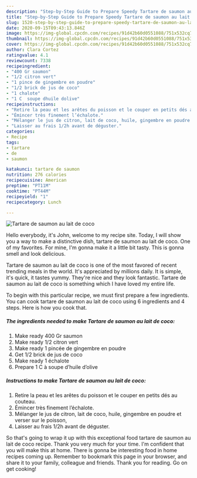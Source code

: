 ```yaml
---
description: "Step-by-Step Guide to Prepare Speedy Tartare de saumon au lait de coco"
title: "Step-by-Step Guide to Prepare Speedy Tartare de saumon au lait de coco"
slug: 1520-step-by-step-guide-to-prepare-speedy-tartare-de-saumon-au-lait-de-coco
date: 2020-09-15T09:43:13.846Z
image: https://img-global.cpcdn.com/recipes/91d42b60d0551088/751x532cq70/tartare-de-saumon-au-lait-de-coco-photo-principale-de-la-recette.jpg
thumbnail: https://img-global.cpcdn.com/recipes/91d42b60d0551088/751x532cq70/tartare-de-saumon-au-lait-de-coco-photo-principale-de-la-recette.jpg
cover: https://img-global.cpcdn.com/recipes/91d42b60d0551088/751x532cq70/tartare-de-saumon-au-lait-de-coco-photo-principale-de-la-recette.jpg
author: Clara Cortez
ratingvalue: 4.1
reviewcount: 7338
recipeingredient:
- "400 Gr saumon"
- "1/2 citron vert"
- "1 pince de gingembre en poudre"
- "1/2 brick de jus de coco"
- "1 chalote"
- "1 C  soupe dhuile dolive"
recipeinstructions:
- "Retire la peau et les arêtes du poisson et le couper en petits dés au couteau."
- "Émincer très finement l’échalote."
- "Mélanger le jus de citron, lait de coco, huile, gingembre en poudre et verser sur le poisson,"
- "Laisser au frais 1/2h avant de déguster."
categories:
- Recipe
tags:
- tartare
- de
- saumon

katakunci: tartare de saumon 
nutrition: 276 calories
recipecuisine: American
preptime: "PT11M"
cooktime: "PT44M"
recipeyield: "1"
recipecategory: Lunch

---
```



![Tartare de saumon au lait de coco](https://img-global.cpcdn.com/recipes/91d42b60d0551088/751x532cq70/tartare-de-saumon-au-lait-de-coco-photo-principale-de-la-recette.jpg)

Hello everybody, it's John, welcome to my recipe site. Today, I will show you a way to make a distinctive dish, tartare de saumon au lait de coco. One of my favorites. For mine, I'm gonna make it a little bit tasty. This is gonna smell and look delicious.



Tartare de saumon au lait de coco is one of the most favored of recent trending meals in the world. It's appreciated by millions daily. It is simple, it's quick, it tastes yummy. They're nice and they look fantastic. Tartare de saumon au lait de coco is something which I have loved my entire life.


To begin with this particular recipe, we must first prepare a few ingredients. You can cook tartare de saumon au lait de coco using 6 ingredients and 4 steps. Here is how you cook that.

<!--inarticleads1-->

##### The ingredients needed to make Tartare de saumon au lait de coco:

1. Make ready 400 Gr saumon
1. Make ready 1/2 citron vert
1. Make ready 1 pincée de gingembre en poudre
1. Get 1/2 brick de jus de coco
1. Make ready 1 échalote
1. Prepare 1 C à soupe d’huile d’olive




<!--inarticleads2-->

##### Instructions to make Tartare de saumon au lait de coco:

1. Retire la peau et les arêtes du poisson et le couper en petits dés au couteau.
1. Émincer très finement l’échalote.
1. Mélanger le jus de citron, lait de coco, huile, gingembre en poudre et verser sur le poisson,
1. Laisser au frais 1/2h avant de déguster.




So that's going to wrap it up with this exceptional food tartare de saumon au lait de coco recipe. Thank you very much for your time. I'm confident that you will make this at home. There is gonna be interesting food in home recipes coming up. Remember to bookmark this page in your browser, and share it to your family, colleague and friends. Thank you for reading. Go on get cooking!
